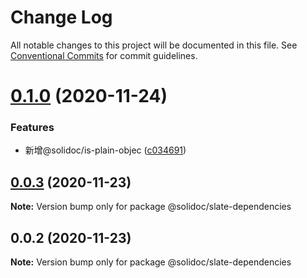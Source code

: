 # Change Log

All notable changes to this project will be documented in this file.
See [Conventional Commits](https://conventionalcommits.org) for commit guidelines.

# [0.1.0](https://github.com/solidoc/iffe-react/compare/@solidoc/slate-dependencies@0.0.3...@solidoc/slate-dependencies@0.1.0) (2020-11-24)


### Features

* 新增@solidoc/is-plain-objec ([c034691](https://github.com/solidoc/iffe-react/commit/c03469180f96029377a70d2a936b82e0d4b85ec1))





## [0.0.3](https://github.com/solidoc/iffe-react/compare/@solidoc/slate-dependencies@0.0.2...@solidoc/slate-dependencies@0.0.3) (2020-11-23)

**Note:** Version bump only for package @solidoc/slate-dependencies





## 0.0.2 (2020-11-23)

**Note:** Version bump only for package @solidoc/slate-dependencies
